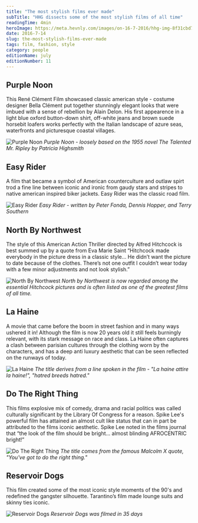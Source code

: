```yaml
---
title: "The most stylish films ever made"
subTitle: "HHG dissects some of the most stylish films of all time"
readingTime: 4min
heroImage: https://meta.hevnly.com/images/on-16-7-2016/hhg-img-8f31cbd7-8717-4605-aead-0e5248e9aa0b.png
date: 2016-7-14
slug: the-most-stylish-films-ever-made
tags: film, fashion, style
category: people
editionName: july
editionNumber: 11
---
```


## Purple Noon

This René Clément Film showcased classic american style - costume designer Bella Clément put together stunningly elegant looks that were imbued with a sense of rebellion by Alain Delon. His first appearence in a light blue oxford button-down shirt, off-white jeans and brown suede horsebit loafers works perfectly with the Italian landscape of azure seas, waterfronts and picturesque coastal villages.

![Purple Noon](https://meta.hevnly.com/images/on-16-7-2016/hhg-img-5fbfe0e7-a352-45e0-a809-291315205b81.png)
*Purple Noon - loosely based on the 1955 novel The Talented Mr. Ripley by Patricia Highsmith*

## Easy Rider

A film that became a symbol of American counterculture and outlaw spirt trod a fine line between iconic and ironic from gaudy stars and stripes to native american inspired biker jackets. Easy Rider was the classic road film.

![Easy Rider](https://meta.hevnly.com/images/on-16-7-2016/hhg-img-70b509ee-8b5a-4cca-a432-686c6a277bfa.png)
*Easy Rider - written by Peter Fonda, Dennis Hopper, and Terry Southern*


## North By Northwest

The style of this American Action Thriller directed by Alfred Hitchcock is best summed up by a quote from Eva Marie Saint “Hitchcock made everybody in the picture dress in a classic style… He didn’t want the picture to date because of the clothes. There’s not one outfit I couldn’t wear today with a few minor adjustments and not look stylish.”

![North By Northwest](https://meta.hevnly.com/images/on-16-7-2016/hhg-img-edad76f6-2c9d-40c6-bb72-d3e578bcc621.png)
*North by Northwest is now regarded among the essential Hitchcock pictures and is often listed as one of the greatest films of all time.*


## La Haine

A movie that came before the boom in street fashion and in many ways ushered it in! Although the film is now 20 years old it still feels burningly relevant, with its stark message on race and class. La Haine often captures a clash between parisian cultures through the clothing worn by the characters, and has a deep anti luxury aesthetic that can be seen reflected on the runways of today.

![La Haine](https://meta.hevnly.com/images/on-16-7-2016/hhg-img-33eacb84-9a8e-4955-af0b-98d801afe039.png)
*The title derives from a line spoken in the film - "La haine attire la haine!", "hatred breeds hatred."*

## Do The Right Thing

This films explosive mix of comedy, drama and racial politics was called culturally significant by the Library Of Congress for a reason. Spike Lee's powerful film has attained an almost cult like status that can in part be attributed to the films iconic aesthetic. Spike Lee noted in the films journal that “the look of the film should be bright… almost blinding AFROCENTRIC bright!”

![Do The Right Thing](https://meta.hevnly.com/images/on-16-7-2016/hhg-img-173fefcf-3a9b-4da4-b725-1571a7fb0184.png)
*The title comes from the famous Malcolm X quote, "You've got to do the right thing."*


## Reservoir Dogs

This film created some of the most iconic style moments of the 90's and redefined the gangster silhouette. Tarantino’s film made lounge suits and skinny ties iconic.

![Reservoir Dogs](https://meta.hevnly.com/images/on-16-7-2016/hhg-img-9564d7f7-5630-497f-80a1-27598e9b55ed.png)
*Reservoir Dogs was filmed in 35 days*
